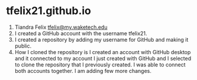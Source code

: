 # tfelix21.github.io

1. Tiandra Felix tfelix@my.waketech.edu
2. I created a GitHub account with the username tfelix21.
3. I created a repository by adding my username for GitHub and making it public.
4. How I cloned the repository is I created an account with GitHub desktop and it connected to my account I just created with GitHub and I selected to clone the repository that I previously created. 
I was able to connect both accounts together. I am adding few more changes.
